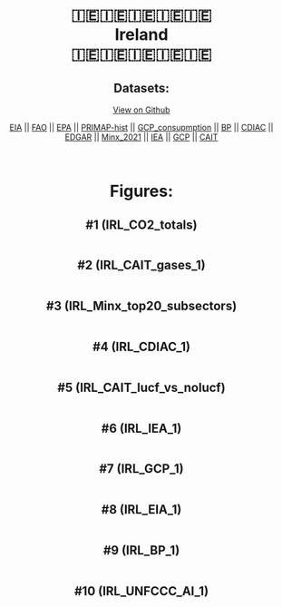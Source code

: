 
<center>
<h1 align="center">
🇮🇪🇮🇪🇮🇪🇮🇪🇮🇪
<br>
Ireland
<br>
🇮🇪🇮🇪🇮🇪🇮🇪🇮🇪
</h1>
<h2>Datasets:</h2>
<p><a href="https://github.com/dquintani/GreenhouseData/tree/master/country_data/IRL_Ireland/data">View on Github</a>
<br></p><p><a href="data/IRL_EIA.csv">EIA</a> || <a href="data/IRL_FAO.csv">FAO</a> || <a href="data/IRL_EPA.csv">EPA</a> || <a href="data/IRL_PRIMAP-hist.csv">PRIMAP-hist</a> || <a href="data/IRL_GCP_consupmption.csv">GCP_consupmption</a> || <a href="data/IRL_BP.csv">BP</a> || <a href="data/IRL_CDIAC.csv">CDIAC</a> || <a href="data/IRL_EDGAR.csv">EDGAR</a> || <a href="data/IRL_Minx_2021.csv">Minx_2021</a> || <a href="data/IRL_IEA.csv">IEA</a> || <a href="data/IRL_GCP.csv">GCP</a> || <a href="data/IRL_CAIT.csv">CAIT</a></p><p><br></p>
<h1>Figures:</h1><h2>#1 (IRL_CO2_totals)</h2>
<p><img alt="" src="figures/IRL_CO2_totals.png" /></p><h2>#2 (IRL_CAIT_gases_1)</h2>
<p><img alt="" src="figures/IRL_CAIT_gases_1.png" /></p><h2>#3 (IRL_Minx_top20_subsectors)</h2>
<p><img alt="" src="figures/IRL_Minx_top20_subsectors.png" /></p><h2>#4 (IRL_CDIAC_1)</h2>
<p><img alt="" src="figures/IRL_CDIAC_1.png" /></p><h2>#5 (IRL_CAIT_lucf_vs_nolucf)</h2>
<p><img alt="" src="figures/IRL_CAIT_lucf_vs_nolucf.png" /></p><h2>#6 (IRL_IEA_1)</h2>
<p><img alt="" src="figures/IRL_IEA_1.png" /></p><h2>#7 (IRL_GCP_1)</h2>
<p><img alt="" src="figures/IRL_GCP_1.png" /></p><h2>#8 (IRL_EIA_1)</h2>
<p><img alt="" src="figures/IRL_EIA_1.png" /></p><h2>#9 (IRL_BP_1)</h2>
<p><img alt="" src="figures/IRL_BP_1.png" /></p><h2>#10 (IRL_UNFCCC_AI_1)</h2>
<p><img alt="" src="figures/IRL_UNFCCC_AI_1.png" /></p>